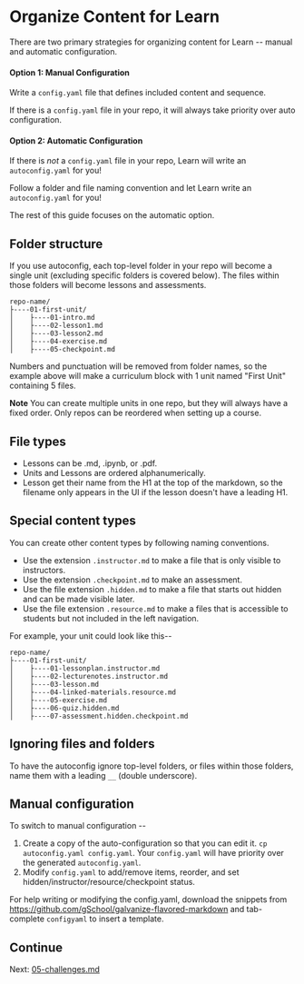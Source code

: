 # Organize Content for Learn

There are two primary strategies for organizing content for Learn -- manual and automatic configuration.

#### Option 1: Manual Configuration

Write a `config.yaml` file that defines included content and sequence.

If there is a `config.yaml` file in your repo, it will always take priority over auto configuration.

#### Option 2: Automatic Configuration

If there is _not_ a `config.yaml` file in your repo, Learn will write an `autoconfig.yaml` for you!

Follow a folder and file naming convention and let Learn write an `autoconfig.yaml` for you!

The rest of this guide focuses on the automatic option.

## Folder structure

If you use autoconfig, each top-level folder in your repo will become a single unit (excluding specific folders is covered below). The files within those folders will become lessons and assessments.

```
repo-name/
├----01-first-unit/
│    ├----01-intro.md
│    ├----02-lesson1.md
│    ├----03-lesson2.md
│    ├----04-exercise.md
│    ├----05-checkpoint.md
```

Numbers and punctuation will be removed from folder names, so the example above will make a curriculum block with 1 unit named "First Unit" containing 5 files.

**Note**
You can create multiple units in one repo, but they will always have a fixed order. Only repos can be reordered when setting up a course.

## File types

* Lessons can be .md, .ipynb, or .pdf.
* Units and Lessons are ordered alphanumerically.
* Lesson get their name from the H1 at the top of the markdown, so the filename only appears in the UI if the lesson doesn't have a leading H1.

## Special content types

You can create other content types by following naming conventions.

* Use the extension `.instructor.md` to make a file that is only visible to instructors.
* Use the extension `.checkpoint.md` to make an assessment.
* Use the file extension `.hidden.md` to make a file that starts out hidden and can be made visible later.
* Use the file extension `.resource.md` to make a files that is accessible to students but not included in the left navigation.

For example, your unit could look like this--

```
repo-name/
├----01-first-unit/
│    ├----01-lessonplan.instructor.md
│    ├----02-lecturenotes.instructor.md
│    ├----03-lesson.md
│    ├----04-linked-materials.resource.md
│    ├----05-exercise.md
│    ├----06-quiz.hidden.md
│    ├----07-assessment.hidden.checkpoint.md
```

## Ignoring files and folders

To have the autoconfig ignore top-level folders, or files within those folders, name them with a leading `__` (double underscore).

## Manual configuration

To switch to manual configuration --

1. Create a copy of the auto-configuration so that you can edit it. `cp autoconfig.yaml config.yaml`. Your `config.yaml` will have priority over the generated `autoconfig.yaml`.
2. Modify `config.yaml` to add/remove items, reorder, and set hidden/instructor/resource/checkpoint status.

For help writing or modifying the config.yaml, download the snippets from https://github.com/gSchool/galvanize-flavored-markdown and tab-complete `configyaml` to insert a template.

## Continue

Next: [05-challenges.md](05-challenges.md)
